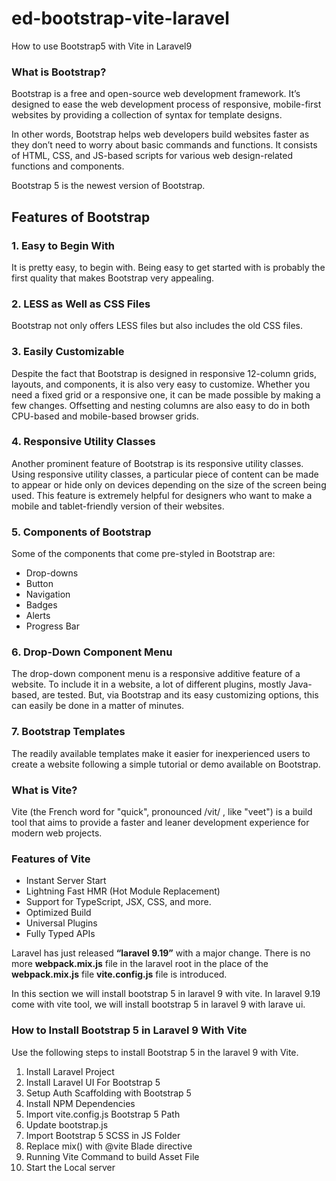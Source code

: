 # ed-bootstrap-vite-laravel
How to use Bootstrap5 with Vite in Laravel9

### What is Bootstrap?

Bootstrap is a free and open-source web development framework. It’s designed to ease the web development process of responsive, mobile-first websites by providing a collection of syntax for template designs.

In other words, Bootstrap helps web developers build websites faster as they don’t need to worry about basic commands and functions. It consists of HTML, CSS, and JS-based scripts for various web design-related functions and components.

Bootstrap 5 is the newest version of Bootstrap.


## Features of Bootstrap


### 1. Easy to Begin With

It is pretty easy, to begin with. Being easy to get started with is probably the first quality that makes Bootstrap very appealing.

### 2. LESS as Well as CSS Files

Bootstrap not only offers LESS files but also includes the old CSS files.


### 3. Easily Customizable

Despite the fact that Bootstrap is designed in responsive 12-column grids, layouts, and components, it is also very easy to customize. Whether you need a fixed grid or a responsive one, it can be made possible by making a few changes. Offsetting and nesting columns are also easy to do in both CPU-based and mobile-based browser grids.


### 4. Responsive Utility Classes

Another prominent feature of Bootstrap is its responsive utility classes. Using responsive utility classes, a particular piece of content can be made to appear or hide only on devices depending on the size of the screen being used. This feature is extremely helpful for designers who want to make a mobile and tablet-friendly version of their websites.


### 5. Components of Bootstrap

Some of the components that come pre-styled in Bootstrap are:

- Drop-downs
- Button
- Navigation
- Badges
- Alerts
- Progress Bar

### 6. Drop-Down Component Menu

The drop-down component menu is a responsive additive feature of a website. To include it in a website, a lot of different plugins, mostly Java-based, are tested. But, via Bootstrap and its easy customizing options, this can easily be done in a matter of minutes.

### 7. Bootstrap Templates

The readily available templates make it easier for inexperienced users to create a website following a simple tutorial or demo available on Bootstrap.

### What is Vite?

Vite (the French word for "quick", pronounced /vit/ , like "veet") is a build tool that aims to provide a faster and leaner development experience for modern web projects.

### Features of Vite

- Instant Server Start
- Lightning Fast HMR (Hot Module Replacement)
- Support for TypeScript, JSX, CSS, and more.
- Optimized Build
- Universal Plugins
- Fully Typed APIs

Laravel has just released **“laravel 9.19”** with a major change. There is no more **webpack.mix.js** file in the laravel root in the place of the **webpack.mix.js** file **vite.config.js** file is introduced.

In this section we will install bootstrap 5 in laravel 9 with vite. In laravel 9.19 come with vite tool, we will install bootstrap 5 in laravel 9 with larave ui.

### How to Install Bootstrap 5 in Laravel 9 With Vite

Use the following steps to install Bootstrap 5 in the laravel 9 with Vite.

<ol>
    <li>Install Laravel Project</li>
    <li>Install Laravel UI For Bootstrap 5</li>
    <li>Setup Auth Scaffolding with Bootstrap 5</li>
    <li>Install NPM Dependencies</li>
    <li>Import vite.config.js Bootstrap 5 Path</li>
    <li>Update bootstrap.js</li>
    <li>Import Bootstrap 5 SCSS in JS Folder</li>
    <li>Replace mix() with @vite Blade directive</li>
    <li>Running Vite Command to build Asset File</li>
    <li>Start the Local server</li>
</ol>

